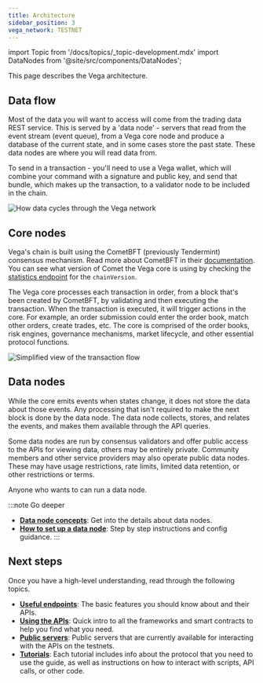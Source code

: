 ```yaml
---
title: Architecture
sidebar_position: 3
vega_network: TESTNET
---
```


import Topic from '/docs/topics/_topic-development.mdx'
import DataNodes from '@site/src/components/DataNodes';

<Topic />

This page describes the Vega architecture.

## Data flow
Most of the data you will want to access will come from the trading data REST service. This is served by a 'data node' - servers that read from the event stream (event queue), from a Vega core node and produce a database of the current state, and in some cases store the past state. These data nodes are where you will read data from. 

To send in a transaction - you'll need to use a Vega wallet, which will combine your command with a signature and public key, and send that bundle, which makes up the transaction, to a validator node to be included in the chain.

![How data cycles through the Vega network](/img/concept-diagrams/data-flow-vega.png)

<!--
This guide will use a wallet server running on localhost to 'write' data, and a specific data node to read data from. Depending on your use case, you may eventually run your own data source, or host a wallet on a remote machine.
-->

## Core nodes
Vega's chain is built using the CometBFT (previously Tendermint) consensus mechanism. Read more about CometBFT in their [documentation](https://docs.cometbft.com/). You can see what version of Comet the Vega core is using by checking the [statistics endpoint](../api/rest/transaction/transaction-statistics.api.mdx) for the `chainVersion`.

The Vega core processes each transaction in order, from a block that's been created by CometBFT, by validating and then executing the transaction. When the transaction is executed, it will trigger actions in the core. For example, an order submission could enter the order book, match other orders, create trades, etc. The core is comprised of the order books, risk engines, governance mechanisms, market lifecycle, and other essential protocol functions.

![Simplified view of the transaction flow](/img/concept-diagrams/transactions-flow-easy.png)

## Data nodes
While the core emits events when states change, it does not store the data about those events. Any processing that isn't required to make the next block is done by the data node. The data node collects, stores, and relates the events, and makes them available through the API queries.

Some data nodes are run by consensus validators and offer public access to the APIs for viewing data, others may be entirely private. Community members and other service providers may also operate public data nodes. These may have usage restrictions, rate limits, limited data retention, or other restrictions or terms. 

Anyone who wants to can run a data node.

:::note Go deeper
* **[Data node concepts](../concepts/vega-chain/data-nodes.md)**: Get into the details about data nodes.
* **[How to set up a data node](../node-operators/get-started/setup-datanode.md)**: Step by step instructions and config guidance.
:::

## Next steps
Once you have a high-level understanding, read through the following topics.

* **[Useful endpoints](./useful-endpoints.md)**: The basic features you should know about and their APIs.
* **[Using the APIs](./using-the-apis.md)**: Quick intro to all the frameworks and smart contracts to help you find what you need.
* **[Public servers](./public-servers.md)**: Public servers that are currently available for interacting with the APIs on the testnets.
* **[Tutorials](../tutorials/index.md)**: Each tutorial includes info about the protocol that you need to use the guide, as well as instructions on how to interact with scripts, API calls, or other code.